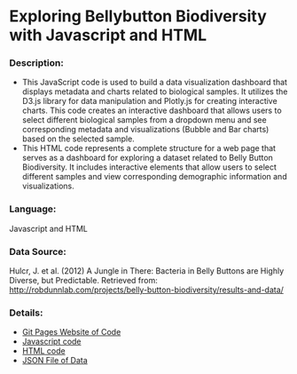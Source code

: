 # Exploring Bellybutton Biodiversity with Javascript and HTML

### Description:
- This JavaScript code is used to build a data visualization dashboard that displays metadata and charts related to biological samples. It utilizes the D3.js library for data manipulation and Plotly.js for creating interactive charts. This code creates an interactive dashboard that allows users to select different biological samples from a dropdown menu and see corresponding metadata and visualizations (Bubble and Bar charts) based on the selected sample. 
- This HTML code represents a complete structure for a web page that serves as a dashboard for exploring a dataset related to Belly Button Biodiversity. It includes interactive elements that allow users to select different samples and view corresponding demographic information and visualizations.

### Language:
Javascript and HTML

### Data Source:
Hulcr, J. et al. (2012) A Jungle in There: Bacteria in Belly Buttons are Highly Diverse, but Predictable. Retrieved from: http://robdunnlab.com/projects/belly-button-biodiversity/results-and-data/

### Details:
- [Git Pages Website of Code](https://cindyd97.github.io/Exploring_Bellybutton_Biodiversity_with_Javascript_and_HTML/)
- [Javascript code](https://github.com/cindyd97/Exploring_Bellybutton_Biodiversity_with_Javascript_and_HTML/blob/main/static/js/app.js)
- [HTML code](https://github.com/cindyd97/Exploring_Bellybutton_Biodiversity_with_Javascript_and_HTML/blob/main/index.html)
- [JSON File of Data](https://github.com/cindyd97/Exploring_Bellybutton_Biodiversity_with_Javascript_and_HTML/blob/main/samples.json)
